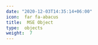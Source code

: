 ```yaml
--- 
date: "2020-12-03T14:35:14+06:00" 
icon:  far fa-abacus 
title:  MSE Object 
type:  objects 
weight:  7 
--- 
```

